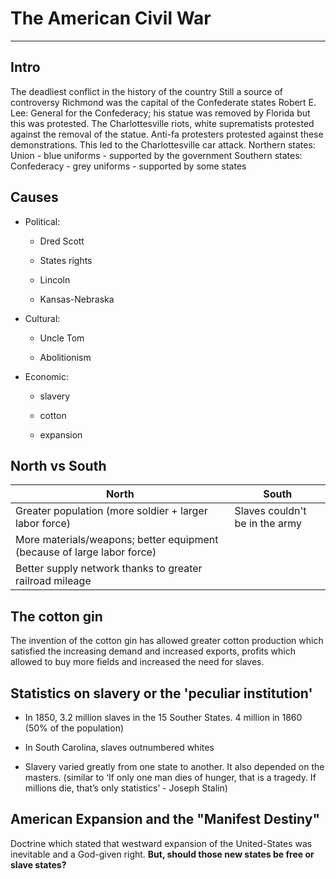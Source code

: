 # The American Civil War

---

## Intro

The deadliest conflict in the history of the country
Still a source of controversy
Richmond was the capital of the Confederate states
Robert E. Lee: General for the Confederacy; his statue was removed by Florida but this was protested.
The Charlottesville riots, white suprematists protested against the removal of the statue. Anti-fa protesters protested against these demonstrations. This led to the Charlottesville car attack. 
Northern states: Union - blue uniforms - supported by the government
Southern states: Confederacy - grey uniforms - supported by some states

## Causes

* Political:
  
  * Dred Scott
  
  * States rights
  
  * Lincoln
  
  * Kansas-Nebraska

* Cultural:
  
  * Uncle Tom
  
  * Abolitionism

* Economic:
  
  * slavery
  
  * cotton
  
  * expansion

## North vs South

| North                                                                   | South                          |
| ----------------------------------------------------------------------- | ------------------------------ |
| Greater population (more soldier + larger labor force)                  | Slaves couldn't be in the army |
| More materials/weapons; better equipment (because of large labor force) |                                |
| Better supply network thanks to greater railroad mileage                |                                |

## The cotton gin

The invention of the cotton gin has allowed greater cotton production which satisfied the increasing demand and increased exports, profits which allowed to buy more fields and increased the need for slaves. 

## Statistics on slavery or the 'peculiar institution'

* In 1850, 3.2 million slaves in the 15 Souther States. 4 million in 1860 (50% of the population)

* In South Carolina, slaves outnumbered whites

* Slavery varied greatly from one state to another. It also depended on the masters. (similar to ‘If only one man dies of hunger, that is a tragedy. If millions die, that’s only statistics’ - Joseph Stalin)

## American Expansion and the "Manifest Destiny"

Doctrine which stated that westward expansion of the United-States was inevitable and a God-given right. **But, should those new states be free or slave states?**
